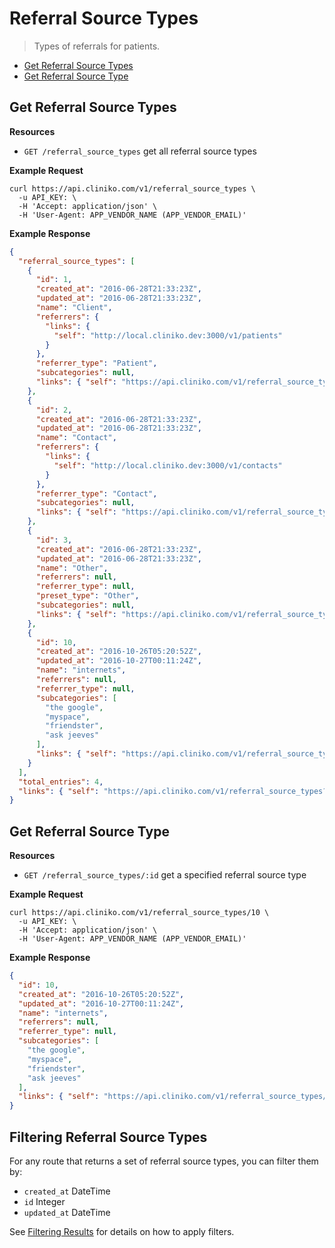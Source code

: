 Referral Source Types
============
> Types of referrals for patients.

* [Get Referral Source Types](#get-referral-source-types "This will return all referral source types.")
* [Get Referral Source Type](#get-referral-source-type "This will return a specified referral source type.")

Get Referral Source Types
----------------

**Resources**
* ```GET /referral_source_types``` get all referral source types

**Example Request**
```shell
curl https://api.cliniko.com/v1/referral_source_types \
  -u API_KEY: \
  -H 'Accept: application/json' \
  -H 'User-Agent: APP_VENDOR_NAME (APP_VENDOR_EMAIL)'
```

**Example Response**
```json
{
  "referral_source_types": [
    {
      "id": 1,
      "created_at": "2016-06-28T21:33:23Z",
      "updated_at": "2016-06-28T21:33:23Z",
      "name": "Client",
      "referrers": {
        "links": {
          "self": "http://local.cliniko.dev:3000/v1/patients"
        }
      },
      "referrer_type": "Patient",
      "subcategories": null,
      "links": { "self": "https://api.cliniko.com/v1/referral_source_types/1" }
    },
    {
      "id": 2,
      "created_at": "2016-06-28T21:33:23Z",
      "updated_at": "2016-06-28T21:33:23Z",
      "name": "Contact",
      "referrers": {
        "links": {
          "self": "http://local.cliniko.dev:3000/v1/contacts"
        }
      },
      "referrer_type": "Contact",
      "subcategories": null,
      "links": { "self": "https://api.cliniko.com/v1/referral_source_types/2" }
    },
    {
      "id": 3,
      "created_at": "2016-06-28T21:33:23Z",
      "updated_at": "2016-06-28T21:33:23Z",
      "name": "Other",
      "referrers": null,
      "referrer_type": null,
      "preset_type": "Other",
      "subcategories": null,
      "links": { "self": "https://api.cliniko.com/v1/referral_source_types/3" }
    },
    {
      "id": 10,
      "created_at": "2016-10-26T05:20:52Z",
      "updated_at": "2016-10-27T00:11:24Z",
      "name": "internets",
      "referrers": null,
      "referrer_type": null,
      "subcategories": [
        "the google",
        "myspace",
        "friendster",
        "ask jeeves"
      ],
      "links": { "self": "https://api.cliniko.com/v1/referral_source_types/10" }
    }
  ],
  "total_entries": 4,
  "links": { "self": "https://api.cliniko.com/v1/referral_source_types?page=1" }
}  
```

Get Referral Source Type
------------

**Resources**
* ```GET /referral_source_types/:id``` get a specified referral source type

**Example Request**
```shell
curl https://api.cliniko.com/v1/referral_source_types/10 \
  -u API_KEY: \
  -H 'Accept: application/json' \
  -H 'User-Agent: APP_VENDOR_NAME (APP_VENDOR_EMAIL)'
```

**Example Response**
```json
{
  "id": 10,
  "created_at": "2016-10-26T05:20:52Z",
  "updated_at": "2016-10-27T00:11:24Z",
  "name": "internets",
  "referrers": null,
  "referrer_type": null,
  "subcategories": [
    "the google",
    "myspace",
    "friendster",
    "ask jeeves"
  ],
  "links": { "self": "https://api.cliniko.com/v1/referral_source_types/10" }
}
```

Filtering Referral Source Types
----------------

For any route that returns a set of referral source types, you can filter them by:
* ```created_at``` DateTime
* ```id``` Integer
* ```updated_at``` DateTime

See [Filtering Results](https://github.com/redguava/cliniko-api#filtering-results) for details on how to apply filters.
